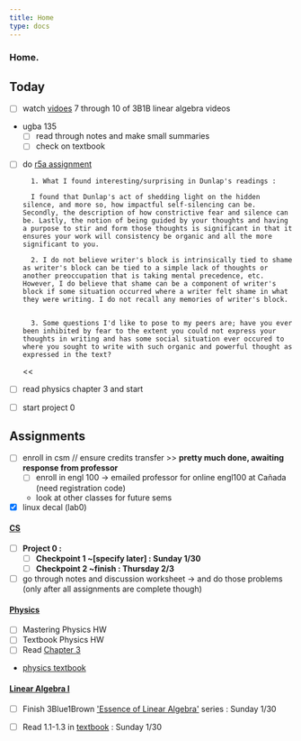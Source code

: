 ```yaml
---
title: Home
type: docs 
---
```


### Home.

## Today
- [ ] watch [vidoes](https://www.youtube.com/watch?v=uQhTuRlWMxw&list=PLZHQObOWTQDPD3MizzM2xVFitgF8hE_ab&index=7&t=36s) 7 through 10 of 3B1B linear algebra videos 
- ugba 135 
    - [ ] read through notes and make small summaries 
    - [ ] check on textbook 
- [ ] do [r5a assignment](https://bcourses.berkeley.edu/courses/1512298/discussion_topics/6242574)
    >> 
        1. What I found interesting/surprising in Dunlap's readings : 

        I found that Dunlap's act of shedding light on the hidden silence, and more so, how impactful self-silencing can be. Secondly, the description of how constrictive fear and silence can be. Lastly, the notion of being guided by your thoughts and having a purpose to stir and form those thoughts is significant in that it ensures your work will consistency be organic and all the more significant to you. 

        2. I do not believe writer's block is intrinsically tied to shame as writer's block can be tied to a simple lack of thoughts or another preoccupation that is taking mental precedence, etc. However, I do believe that shame can be a component of writer's block if some situation occurred where a writer felt shame in what they were writing. I do not recall any memories of writer's block.  

        3. Some questions I'd like to pose to my peers are; have you ever been inhibited by fear to the extent you could not express your thoughts in writing and has some social situation ever occured to where you sought to write with such organic and powerful thought as expressed in the text? 
    << 

- [ ] read physics chapter 3 and start 
- [ ] start project 0 


## Assignments 

- [ ] enroll in csm // ensure credits transfer >> **pretty much done, awaiting response from professor**
    - [ ] enroll in engl 100 
        &rarr; emailed professor for online engl100 at Cañada (need registration code)
    - look at other classes for future sems
- [x] linux decal (lab0) 

#### [CS](/notes/docs/cs61b/) 
- [ ] **Project 0 :**
    - [ ] **Checkpoint 1 ~[specify later] : Sunday 1/30**
    - [ ] **Checkpoint 2 ~finish : Thursday 2/3** 
- [ ] go through notes and discussion worksheet 
    &rarr; and do those problems (only after all assignments are complete though)

#### [Physics](/notes/docs/physics7a/)
- [ ]  Mastering Physics HW 
- [ ]  Textbook Physics HW
- [ ] Read [Chapter 3](/notes/physics7a/3/) 
- [physics textbook](hugo/static/docs/physics7a/physics-textbook.pdf) 


#### [Linear Algebra I](/notes/docs/math54/) 
- [ ] Finish 3Blue1Brown ['Essence of Linear Algebra'](https://www.youtube.com/playlist?list=PLZHQObOWTQDPD3MizzM2xVFitgF8hE_ab) series : Sunday 1/30
- [ ] Read 1.1-1.3 in [textbook](Desktop/Math54/LinearAlgTxt.pdf) : Sunday 1/30

